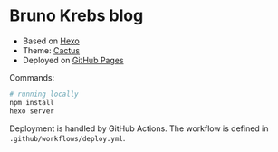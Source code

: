 # Bruno Krebs blog

- Based on [Hexo](https://hexo.io)
- Theme: [Cactus](https://probberechts.github.io/hexo-theme-cactus/)
- Deployed on [GitHub Pages](https://pages.github.com/)

Commands:

```bash
# running locally
npm install
hexo server
```

Deployment is handled by GitHub Actions. The workflow is defined in `.github/workflows/deploy.yml`.
